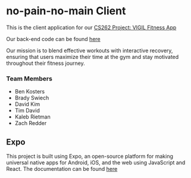 # no-pain-no-main Client

This is the client application for our [CS262 Project: VIGIL Fitness App](https://github.com/calvin-cs262-fall2024-no-pain-no-main/Project)

Our back-end code can be found [here](https://github.com/calvin-cs262-fall2024-no-pain-no-main/Service)

Our mission is to blend effective workouts with interactive recovery, ensuring that users maximize their time at the gym and stay motivated throughout their fitness journey.

### Team Members
- Ben Kosters
- Brady Swiech
- David Kim
- Tim David
- Kaleb Rietman
- Zach Redder

## Expo
This project is built using Expo, an open-source platform for making universal native apps for Android, iOS, and the web using JavaScript and React. The documentation can be found [here](https://docs.expo.dev/)
